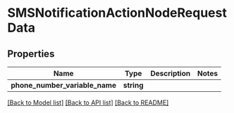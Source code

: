 # SMSNotificationActionNodeRequestData

## Properties
Name | Type | Description | Notes
------------ | ------------- | ------------- | -------------
**phone_number_variable_name** | **string** |  | 

[[Back to Model list]](../../README.md#documentation-for-models) [[Back to API list]](../../README.md#documentation-for-api-endpoints) [[Back to README]](../../README.md)

